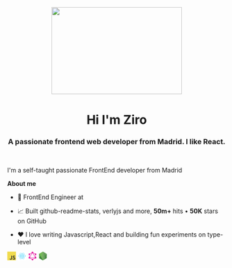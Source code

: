 <div id="header" align="center">
        <img src= "https://media.giphy.com/media/26tn33aiTi1jkl6H6/giphy.gif"
           width="300" height="200"  />
        <h1 align="center">Hi  I'm Ziro </h1>
        <h3 align="center">A passionate frontend web developer from Madrid. I like React.</h3>
    </div>
<br />

I'm a self-taught passionate FrontEnd developer from Madrid

**About me**

- 💼 FrontEnd Engineer at 

- 📈 Built github-readme-stats, verlyjs and more, **50m+** hits • **50K** stars on GitHub

- ❤️ I love writing Javascript,React and building fun experiments on type-level



<code><img height="20" alt="javascript" src="https://raw.githubusercontent.com/github/explore/80688e429a7d4ef2fca1e82350fe8e3517d3494d/topics/javascript/javascript.png"></code>
<code><img height="20" alt="react" src="https://raw.githubusercontent.com/github/explore/80688e429a7d4ef2fca1e82350fe8e3517d3494d/topics/react/react.png"></code>
<code><img height="20" alt="graphql" src="https://raw.githubusercontent.com/github/explore/5c058a388828bb5fde0bcafd4bc867b5bb3f26f3/topics/graphql/graphql.png"></code>
<code><img height="20" alt="nodejs" src="https://raw.githubusercontent.com/github/explore/80688e429a7d4ef2fca1e82350fe8e3517d3494d/topics/nodejs/nodejs.png"></code>    





